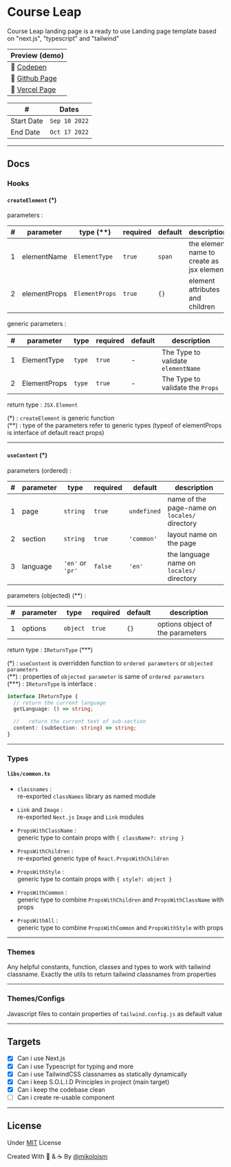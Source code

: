 # Course Leap

Course Leap landing page is a ready to use Landing page template based on "next.js", "typescript" and "tailwind"

| Preview (demo)                     |
| ---------------------------------- |
| 🚧 [Codepen][codepen-preview-link] |
| 🚧 [Github Page][github-page-link] |
| 🚧 [Vercel Page][vercel-page-link] |

| #          | Dates         |
| ---------- | ------------- |
| Start Date | `Sep 10 2022` |
| End Date   | `Oct 17 2022` |

---

## Docs

### Hooks

#### `createElement` (\*)

parameters :

| #   | parameter    | type (\*\*)    | required | default | description                               |
| --- | ------------ | -------------- | -------- | ------- | ----------------------------------------- |
| 1   | elementName  | `ElementType`  | `true`   | `span`  | the element name to create as jsx element |
| 2   | elementProps | `ElementProps` | `true`   | `{}`    | element attributes and children           |

generic parameters :

| #   | parameter    | type   | required | default | description                        |
| --- | ------------ | ------ | -------- | ------- | ---------------------------------- |
| 1   | ElementType  | `type` | `true`   | -       | The Type to validate `elementName` |
| 2   | ElementProps | `type` | `true`   | -       | The Type to validate the `Props`   |

return type : `JSX.Element`

(\*) : `createElement` is generic function\
(\*\*) : type of the parameters refer to generic types (typeof of elementProps is interface of default react props)

---

#### `useContent` (\*)

parameters (ordered) :

| #   | parameter | type             | required | default     | description                                   |
| --- | --------- | ---------------- | -------- | ----------- | --------------------------------------------- |
| 1   | page      | `string`         | `true`   | `undefined` | name of the page-name on `locales/` directory |
| 2   | section   | `string`         | `true`   | `'common'`  | layout name on the page                       |
| 3   | language  | `'en'` or `'pr'` | `false`  | `'en'`      | the language name on `locales/` directory     |

parameters (objected) (\*\*) :

| #   | parameter | type     | required | default | description                      |
| --- | --------- | -------- | -------- | ------- | -------------------------------- |
| 1   | options   | `object` | `true`   | `{}`    | options object of the parameters |

return type : `IReturnType` (\*\*\*)

(\*) : `useContent` is overridden function to `ordered parameters` or `objected parameters`\
(\*\*) : properties of `objected parameter` is same of `ordered parameters`\
(\*\*\*) : `IReturnType` is interface :

```typescript
interface IReturnType {
  // return the current language
  getLanguage: () => string;

  //   return the current text of sub-section
  content: (subSection: string) => string;
}
```

---

### Types

#### `libs/common.ts`

- `classnames` :\
  re-exported `classNames` library as named module

- `Link` and `Image` :\
  re-exported `Next.js` `Image` and `Link` modules

- `PropsWithClassName` :\
  generic type to contain props with `{ className?: string }`

- `PropsWithChildren` :\
  re-exported generic type of `React.PropsWithChildren`

- `PropsWithStyle` :\
  generic type to contain props with `{ style?: object }`

- `PropsWithCommon` :\
  generic type to combine `PropsWithChildren` and `PropsWithClassName` with props

- `PropsWithAll` :\
  generic type to combine `PropsWithCommon` and `PropsWithStyle` with props

---

### Themes

Any helpful constants, function, classes and types to work with tailwind classname. Exactly the utils to return tailwind classnames from properties

---

### Themes/Configs

Javascript files to contain properties of `tailwind.config.js` as default value

---

## Targets

- [x] Can i use Next.js
- [x] Can i use Typescript for typing and more
- [x] Can i use TailwindCSS classnames as statically dynamically
- [x] Can i keep S.O.L.I.D Principles in project (main target)
- [x] Can i keep the codebase clean
- [ ] Can i create re-usable component

---

## License

Under [MIT][mit-license-file-path] License

Created With 🧠 & ☕ By [@mikoloism][github-link]

<!-- LINKS -->

[github-link]: https://github.com/mikoloism "click here to see another projects and social links"
[mit-license-file-path]: ./LICENSE "click here to see license file"
[codepen-preview-link]: https://codepen.io/miko-github
[github-page-link]: https://mikoloism.github.io/mikoloism
[vercel-page-link]: https://course-leap.vercel.app
